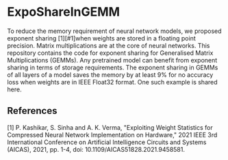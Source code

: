 # ExpoShareInGEMM
To reduce the memory requirement of neural network models, we proposed exponent sharing [1][#1]when weights are stored in a floating point precision. Matrix multiplications are at the core of neural networks. This repository contains the code for exponent sharing for Generalised Matrix Multiplications (GEMMs). Any pretrained model can benefit from exponent sharing in terms of storage requirements. The exponent sharing in GEMMs of all layers of a model saves the memory by at least 9% for no accuracy loss when weights are in IEEE Float32 format. One such example is shared here.

## References
<a id="1">[1]</a> 
P. Kashikar, S. Sinha and A. K. Verma, "Exploiting Weight Statistics for Compressed Neural Network Implementation on Hardware," 2021 IEEE 3rd International Conference on Artificial Intelligence Circuits and Systems (AICAS), 2021, pp. 1-4, doi: 10.1109/AICAS51828.2021.9458581.
